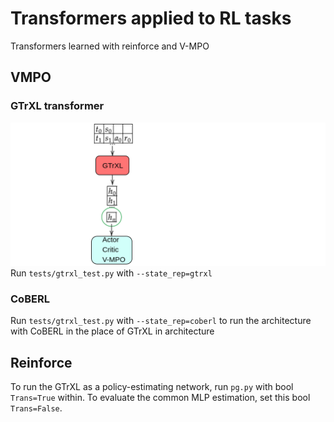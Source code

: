# Transformers applied to RL tasks
Transformers learned with reinforce and V-MPO
## VMPO
### GTrXL transformer
![architecture](img/architecture.png "architecture")
Run `tests/gtrxl_test.py` with `--state_rep=gtrxl`
### CoBERL
Run `tests/gtrxl_test.py` with `--state_rep=coberl` to run the architecture with CoBERL in the place of GTrXL in architecture
## Reinforce
To run the GTrXL as a policy-estimating network, run `pg.py` with bool `Trans=True` within. To evaluate the common MLP estimation, set this bool `Trans=False`. 
